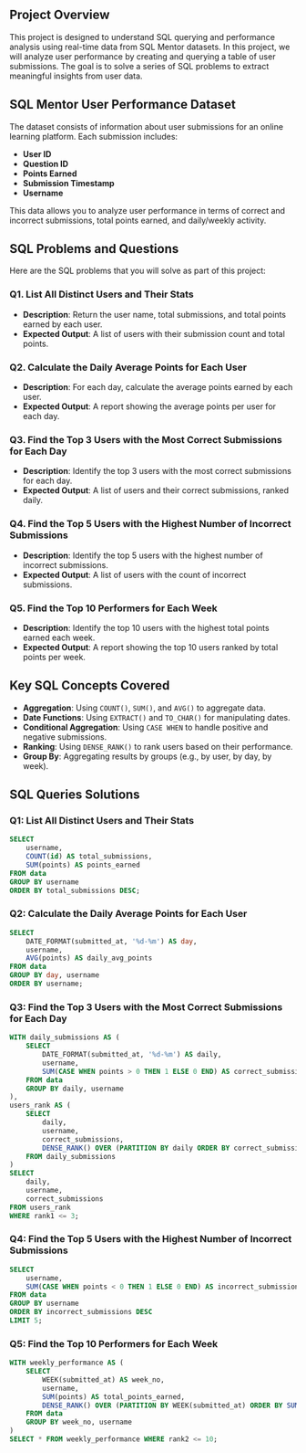 ## Project Overview

This project is designed to understand SQL querying and performance analysis using real-time data from SQL Mentor datasets. In this project, we will analyze user performance by creating and querying a table of user submissions. The goal is to solve a series of SQL problems to extract meaningful insights from user data.

## SQL Mentor User Performance Dataset

The dataset consists of information about user submissions for an online learning platform. Each submission includes:
- **User ID**
- **Question ID**
- **Points Earned**
- **Submission Timestamp**
- **Username**

This data allows you to analyze user performance in terms of correct and incorrect submissions, total points earned, and daily/weekly activity.

## SQL Problems and Questions

Here are the SQL problems that you will solve as part of this project:

### Q1. List All Distinct Users and Their Stats
- **Description**: Return the user name, total submissions, and total points earned by each user.
- **Expected Output**: A list of users with their submission count and total points.

### Q2. Calculate the Daily Average Points for Each User
- **Description**: For each day, calculate the average points earned by each user.
- **Expected Output**: A report showing the average points per user for each day.

### Q3. Find the Top 3 Users with the Most Correct Submissions for Each Day
- **Description**: Identify the top 3 users with the most correct submissions for each day.
- **Expected Output**: A list of users and their correct submissions, ranked daily.

### Q4. Find the Top 5 Users with the Highest Number of Incorrect Submissions
- **Description**: Identify the top 5 users with the highest number of incorrect submissions.
- **Expected Output**: A list of users with the count of incorrect submissions.

### Q5. Find the Top 10 Performers for Each Week
- **Description**: Identify the top 10 users with the highest total points earned each week.
- **Expected Output**: A report showing the top 10 users ranked by total points per week.


## Key SQL Concepts Covered

- **Aggregation**: Using `COUNT()`, `SUM()`, and `AVG()` to aggregate data.
- **Date Functions**: Using `EXTRACT()` and `TO_CHAR()` for manipulating dates.
- **Conditional Aggregation**: Using `CASE WHEN` to handle positive and negative submissions.
- **Ranking**: Using `DENSE_RANK()` to rank users based on their performance.
- **Group By**: Aggregating results by groups (e.g., by user, by day, by week).

## SQL Queries Solutions

### Q1: List All Distinct Users and Their Stats
```sql
SELECT
    username,
    COUNT(id) AS total_submissions,
    SUM(points) AS points_earned
FROM data
GROUP BY username
ORDER BY total_submissions DESC;
```

### Q2: Calculate the Daily Average Points for Each User
```sql
SELECT
    DATE_FORMAT(submitted_at, '%d-%m') AS day,
    username,
    AVG(points) AS daily_avg_points
FROM data
GROUP BY day, username
ORDER BY username;
```

### Q3: Find the Top 3 Users with the Most Correct Submissions for Each Day
```sql
WITH daily_submissions AS (
    SELECT
        DATE_FORMAT(submitted_at, '%d-%m') AS daily,
        username,
        SUM(CASE WHEN points > 0 THEN 1 ELSE 0 END) AS correct_submissions
    FROM data
    GROUP BY daily, username
),
users_rank AS (
    SELECT
        daily,
        username,
        correct_submissions,
        DENSE_RANK() OVER (PARTITION BY daily ORDER BY correct_submissions DESC) AS rank1
    FROM daily_submissions
)
SELECT
    daily,
    username,
    correct_submissions
FROM users_rank
WHERE rank1 <= 3;
```

### Q4: Find the Top 5 Users with the Highest Number of Incorrect Submissions
```sql
SELECT
    username,
    SUM(CASE WHEN points < 0 THEN 1 ELSE 0 END) AS incorrect_submissions
FROM data
GROUP BY username
ORDER BY incorrect_submissions DESC
LIMIT 5;
```

### Q5: Find the Top 10 Performers for Each Week
```sql
WITH weekly_performance AS (
    SELECT
        WEEK(submitted_at) AS week_no,
        username,
        SUM(points) AS total_points_earned,
        DENSE_RANK() OVER (PARTITION BY WEEK(submitted_at) ORDER BY SUM(points) DESC) AS rank2
    FROM data
    GROUP BY week_no, username
)
SELECT * FROM weekly_performance WHERE rank2 <= 10;
```

